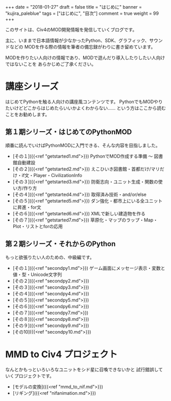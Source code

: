 +++
date = "2018-01-27"
draft = false
title = "はじめに"
banner = "kujira_paleblue"
tags = ["はじめに", "目次"]
comment = true
weight = 99
+++

このサイトは、Civ4のMOD開発情報を発信していくブログです。

主に、いままで日本語情報が少なかったPython、SDK、グラフィック、サウンドなどの
MODを作る際の情報を筆者の備忘録がわりに書き留めています。

MODを作りたい人向けの情報であり、MODで遊んだり導入したりしたい人向けではないことを
あらかじめご了承ください。

# 講座シリーズ
はじめてPythonを触る人向けの講座風コンテンツです。
PythonでもMODやりたいけどどこからはじめたらいいかよくわからない......
という方はここから読むことをお勧めします。

## 第１期シリーズ・はじめてのPythonMOD
順番に読んでいけばPythonMODに入門できる、そんな内容を目指しました。

- [その１]({{<ref "getstarted1.md">}})
PythonでMOD作成する準備 ～ 図書館自動建設
- [その２]({{<ref "getstarted2.md">}})
えこひいき図書館・首都だけ/マリだけ・if文・Player・CivilizationInfo
- [その３]({{<ref "getstarted3.md">}})
防衛志向・ユニット生成・関数の使い方/作り方
- [その４]({{<ref "getstarted4.md">}})
取得済み技術・and/or/else
- [その５]({{<ref "getstarted5.md">}})
ダン強化・都市上にいる全ユニットに昇進・for文
- [その６]({{<ref "getstarted6.md">}})
XMLで新しい建造物を作る
- [その７]({{<ref "getstarted7.md">}})
草原化・マップのラップ・Map・Plot・リストとforの応用

## 第２期シリーズ・それからのPython
もっと欲張りたい人のための、中級編です。

- [その１]({{<ref "secondpy1.md">}})
ゲーム画面にメッセージ表示・変数と値・型・Unicode文字列
- [その２]({{<ref "secondpy2.md">}})
- [その３]({{<ref "secondpy3.md">}})
- [その４]({{<ref "secondpy4.md">}})
- [その５]({{<ref "secondpy5.md">}})
- [その６]({{<ref "secondpy6.md">}})
- [その７]({{<ref "secondpy7.md">}})
- [その８]({{<ref "secondpy8.md">}})
- [その９]({{<ref "secondpy9.md">}})
- [その10]({{<ref "secondpy10.md">}})

# MMD to Civ4 プロジェクト
なんとかもっといろいろなユニットをシド星に召喚できないかと
試行錯誤していくプロジェクトです。

- [モデルの変換]({{<ref "mmd_to_nif.md">}})
- [リギング]({{<ref "nifanimation.md">}})


